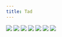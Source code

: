 ```yaml
---
title: Tad
---
```


![](images/verse-and-stuff/part-4/tad1.png)
![](images/verse-and-stuff/part-4/tad2.png)
![](images/verse-and-stuff/part-4/tad3.png)
![](images/verse-and-stuff/part-4/tad4.png)
![](images/verse-and-stuff/part-4/tad5.png)
![](images/verse-and-stuff/part-4/tad6.png)
![](images/verse-and-stuff/part-4/tad7.png)